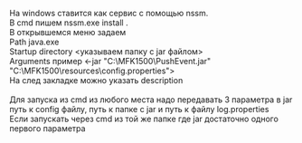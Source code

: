 На windows ставится как сервис с помощью nssm. <br>
В cmd пишем nssm.exe install <serviceName>. <br>
В открывшемся меню задаем <br>
Path java.exe <br>
Startup directory <указываем папку с jar файлом> <br>
Arguments пример <-jar "C:\MFK1500\PushEvent.jar" "C:\MFK1500\resources\config.properties"> <br>
На след закладке можно указать description <br><br>
Для запуска из cmd из любого места надо передавать 3 параметра в jar путь к config файлу, путь к папке с jar и путь к файлу log.properties<br>
Если запускать через cmd из той же папке где jar достаточно одного первого параметра